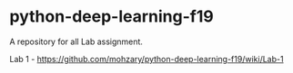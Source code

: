 # python-deep-learning-f19
A repository for all Lab assignment.

Lab 1 - https://github.com/mohzary/python-deep-learning-f19/wiki/Lab-1
